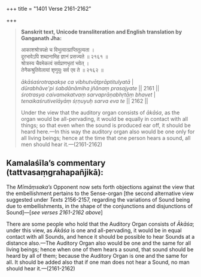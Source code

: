 +++
title = "1401 Verse 2161-2162"

+++
> **Sanskrit text, Unicode transliteration and English translation by Ganganath Jha:** 
>
> आकाशश्रोत्रपक्षे च विभुत्वात्प्राप्तितुल्यता ।  
> दूरभावेऽपि शब्दानामिह ज्ञानं प्रसज्यते ॥ २१६१ ॥  
> श्रोत्रस्य चैवमेकत्वं सर्वप्राणभृतां भवेत् ।  
> तेनैकश्रुतिवेलायां शृणुयुः सर्व एव ते ॥ २१६२ ॥ 
>
> *ākāśaśrotrapakṣe ca vibhutvātprāptitulyatā* \|  
> *dūrabhāve'pi śabdānāmiha jñānaṃ prasajyate* \|\| 2161 \|\|  
> *śrotrasya caivamekatvaṃ sarvaprāṇabhṛtāṃ bhavet* \|  
> *tenaikaśrutivelāyāṃ śṛṇuyuḥ sarva eva te* \|\| 2162 \|\| 
>
> Under the view that the auditory organ consists of *ākāśa*, as the organ would be all-pervading, it would be equally in contact with all things; so that even when the sound is produced ear off, it should be heard here.—In this way the auditory organ also would be one only for all living beings; hence at the time that one person hears a sound, all men should hear it.—(2161-2162)



## Kamalaśīla’s commentary (tattvasaṃgrahapañjikā):

The *Mīmāṃsaka’s* Opponent now sets forth objections against the view that the embellishment pertains to the Sense-organ [the second alternative view suggested under *Texts* 2156-2157, regarding the variations of Sound being due to embellishments, in the shape of the conjunctions and disjunctions of Sound]—[*see verses 2161-2162 above*]

There are some people who hold that the Auditory Organ consists of *Ākāśa*; under this view, as *Ākāśa* is one and all-pervading, it would be in equal contact with all Sounds, and hence it should be possible to hear Sounds at a distance also.—The Auditory Organ also would be one and the same for all living beings; hence when one of them hears a sound, that sound should be heard by all of them; because the Auditory Organ is one and the same for all. It should be added also that if one man does not hear a Sound, no man should hear it.—(2161-2162)


